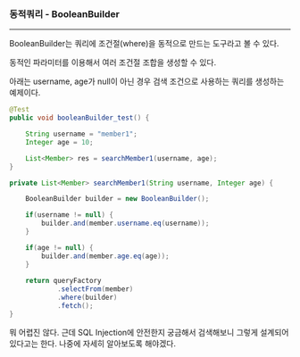 ### 동적쿼리 - BooleanBuilder
---

BooleanBuilder는 쿼리에 조건절(where)을 동적으로 만드는 도구라고 볼 수 있다.

동적인 파라미터를 이용해서 여러 조건절 조합을 생성할 수 있다.

아래는 username, age가 null이 아닌 경우 검색 조건으로 사용하는 쿼리를 생성하는 예제이다.

```Java
@Test
public void booleanBuilder_test() {

    String username = "member1";
    Integer age = 10;

    List<Member> res = searchMember1(username, age);
}

private List<Member> searchMember1(String username, Integer age) {

    BooleanBuilder builder = new BooleanBuilder();

    if(username != null) {
        builder.and(member.username.eq(username));
    }

    if(age != null) {
        builder.and(member.age.eq(age));
    }
    
    return queryFactory
            .selectFrom(member)
            .where(builder)
            .fetch();
}
```

뭐 어렵진 않다. 근데 SQL Injection에 안전한지 궁금해서 검색해보니 그렇게 설계되어 있다고는 한다. 나중에 자세히 알아보도록 해야겠다.